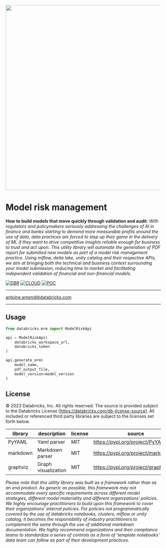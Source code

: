 <img src=https://d1r5llqwmkrl74.cloudfront.net/notebooks/fsi/fs-lakehouse-logo-transparent.png width="600px">

# Model risk management

**How to build models that move quickly through validation and audit**: *With regulators and policymakers seriously
addressing the challenges of AI in finance and banks starting to demand more measurable profits around the use of data,
data practices are forced to step up their game in the delivery of ML if they want to drive competitive insights
reliable enough for business to trust and act upon. This utility library will automate the generation of PDF report for
submitted new models as part of a model risk management practice. Using mlflow, delta lake, unity catalog and their
respective APIs, we aim at bringing both the technical and business context surrounding your model submission, reducing
time to market and facilitating independent validation of financial and non-financial models.*

[![DBR](https://img.shields.io/badge/DBR-11.3ML-red?logo=databricks&style=for-the-badge)](https://docs.databricks.com/release-notes/runtime/11.3ml.html)
[![CLOUD](https://img.shields.io/badge/CLOUD-ALL-blue?logo=googlecloud&style=for-the-badge)](https://databricks.com/try-databricks)
[![POC](https://img.shields.io/badge/POC-1_days-green?style=for-the-badge)](https://databricks.com/try-databricks)

___

<antoine.amend@databricks.com>

___

## Usage

```python
from databricks.mrm import ModelRiskApi

api = ModelRiskApi(
    databricks_workspace_url, 
    databricks_token
)

api.generate_mrm(
    model_name, 
    pdf_output_file, 
    model_version=model_version
)
```

## License

© 2023 Databricks, Inc. All rights reserved. The source is provided subject to the Databricks License
[https://databricks.com/db-license-source]. All included or referenced third party libraries are subject to the licenses
set forth below.

| library                          | description         | license | source                                     |
|----------------------------------|---------------------|---------|--------------------------------------------|
| PyYAML                           | Yaml parser         | MIT     | https://pypi.org/project/PyYAML/           |
| markdown                         | Markdown parser     | MIT     | https://pypi.org/project/markdown2/        |
| graphviz                         | Graph visualization | MIT     | https://pypi.org/project/graphviz/         |

*Please note that this utility library was built as a framework rather than as an end product. As generic as possible,
this framework may not accommodate every specific requirements across different model strategies, different model
materiality and different organizations' policies. We highly encourage practitioners to build upon this framework to
cover their organizations' internal policies. For policies not programmatically covered by the use of databricks
notebooks, clusters, mlflow or unity catalog, it becomes the responsibility of industry practitioners to complement the
same through the use of additional markdown documentation. We highly recommend organizations and their compliance teams
to standardize a series of controls as a form of
'template notebooks' data team can follow as part of their development practices.*